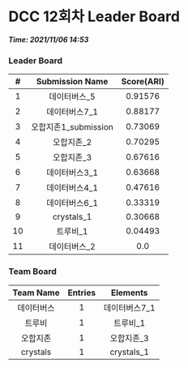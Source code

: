 # DCC 12회차 Leader Board
***Time: 2021/11/06 14:53***

### Leader Board

|#|Submission Name|Score(ARI)|
|:---:|:---:|:---:|
|1|데이터버스_5|0.91576|
|2|데이터버스7_1|0.88177|
|3|오합지존1_submission|0.73069|
|4|오합지존_2|0.70295|
|5|오합지존_3|0.67616|
|6|데이터버스3_1|0.63668|
|7|데이터버스4_1|0.47616|
|8|데이터버스6_1|0.33319|
|9|crystals_1|0.30668|
|10|트루비_1|0.04493|
|11|데이터버스_2|0.0|

### Team Board

|Team Name|Entries|Elements|
|:---:|:---:|:---:|
|데이터버스|1|데이터버스7_1|
|트루비|1|트루비_1|
|오합지존|1|오합지존_3|
|crystals|1|crystals_1|
